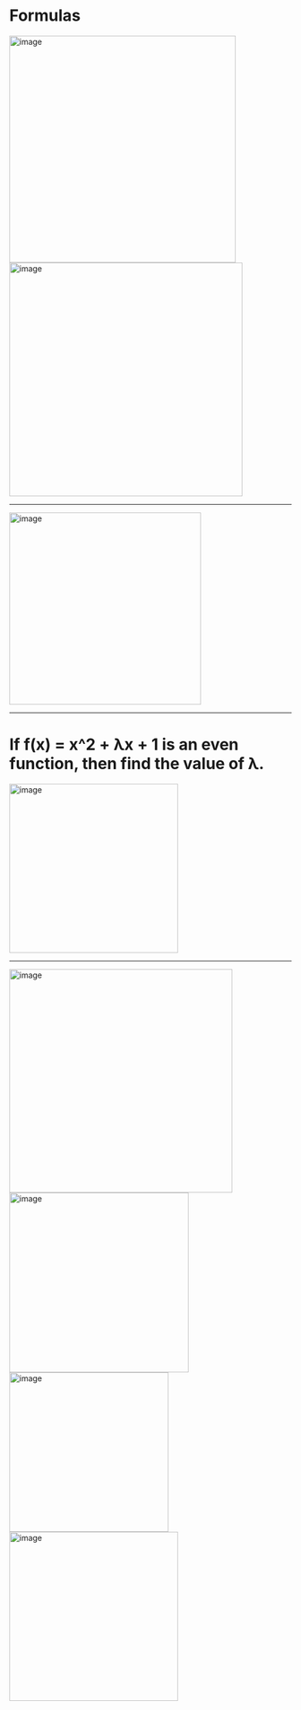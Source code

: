 # Formulas 
<img width="404" alt="image" src="https://github.com/user-attachments/assets/df839598-8976-430d-8890-72fdde59a881" />
<img width="416" alt="image" src="https://github.com/user-attachments/assets/8f9d9863-dea7-48c4-8abf-35e5f819b6cf" />

----------
<img width="342" alt="image" src="https://github.com/user-attachments/assets/7ea729b9-9acf-45f2-951b-2ae66da0965f" />

-------------
# If f(x) = x^2 + λx + 1 is an even function, then find the value of λ.
<img width="301" alt="image" src="https://github.com/user-attachments/assets/f274e233-a210-44b3-9cdd-866fb0ae8547" />

-----
<img width="398" alt="image" src="https://github.com/user-attachments/assets/f451c945-dbf2-4c4a-8f56-99ab4e3c5ccb" />
<img width="320" alt="image" src="https://github.com/user-attachments/assets/60cee57b-5b88-40d9-827d-fb494e1a631d" />

<img width="284" alt="image" src="https://github.com/user-attachments/assets/40e2fbd5-fdf4-49b9-a787-2a5901555df7" />
<img width="301" alt="image" src="https://github.com/user-attachments/assets/b766e631-6097-48e8-9ee7-f6926de4646d" />
